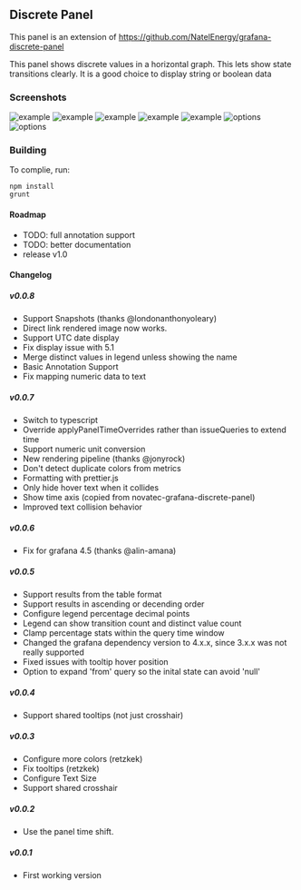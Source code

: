 ## Discrete Panel

This panel is an extension of https://github.com/NatelEnergy/grafana-discrete-panel

This panel shows discrete values in a horizontal graph. This lets show state transitions clearly. It is a good
choice to display string or boolean data

### Screenshots

![example](https://raw.githubusercontent.com/NatelEnergy/grafana-discrete-panel/master/src/img/screenshot-multiple.png)
![example](https://raw.githubusercontent.com/NatelEnergy/grafana-discrete-panel/master/src/img/screenshot-single-1.png)
![example](https://raw.githubusercontent.com/NatelEnergy/grafana-discrete-panel/master/src/img/screenshot-single-2.png)
![example](https://raw.githubusercontent.com/NatelEnergy/grafana-discrete-panel/master/src/img/screenshot-single-3.png)
![example](https://raw.githubusercontent.com/NatelEnergy/grafana-discrete-panel/master/src/img/screenshot-single-4.png)
![options](https://raw.githubusercontent.com/NatelEnergy/grafana-discrete-panel/master/src/img/screenshot-options-1.png)
![options](https://raw.githubusercontent.com/NatelEnergy/grafana-discrete-panel/master/src/img/screenshot-options-2.png)

### Building

To complie, run:

```
npm install
grunt
```

#### Roadmap

* TODO: full annotation support
* TODO: better documentation
* release v1.0

#### Changelog

##### v0.0.8

* Support Snapshots (thanks @londonanthonyoleary)
* Direct link rendered image now works.
* Support UTC date display
* Fix display issue with 5.1
* Merge distinct values in legend unless showing the name
* Basic Annotation Support
* Fix mapping numeric data to text

##### v0.0.7

* Switch to typescript
* Override applyPanelTimeOverrides rather than issueQueries to extend time
* Support numeric unit conversion
* New rendering pipeline (thanks @jonyrock)
* Don't detect duplicate colors from metrics
* Formatting with prettier.js
* Only hide hover text when it collides
* Show time axis (copied from novatec-grafana-discrete-panel)
* Improved text collision behavior

##### v0.0.6

* Fix for grafana 4.5 (thanks @alin-amana)

##### v0.0.5

* Support results from the table format
* Support results in ascending or decending order
* Configure legend percentage decimal points
* Legend can show transition count and distinct value count
* Clamp percentage stats within the query time window
* Changed the grafana dependency version to 4.x.x, since 3.x.x was not really supported
* Fixed issues with tooltip hover position
* Option to expand 'from' query so the inital state can avoid 'null'

##### v0.0.4

* Support shared tooltips (not just crosshair)

##### v0.0.3

* Configure more colors (retzkek)
* Fix tooltips (retzkek)
* Configure Text Size
* Support shared crosshair

##### v0.0.2

* Use the panel time shift.

##### v0.0.1

* First working version
